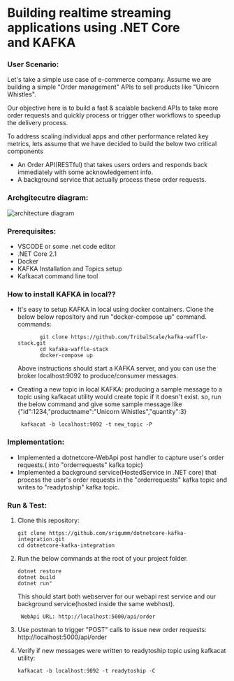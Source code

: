 # Building realtime streaming applications using .NET Core and KAFKA


### User Scenario:


Let's take a simple use case of e-commerce company. Assume we are building a simple "Order management" APIs to sell products like "Unicorn Whistles".

 Our objective here is to build a fast & scalable backend APIs to take more order requests and quickly process or trigger other workflows to speedup the delivery process.

 To address scaling individual apps and other performance related key metrics, lets assume that we have decided to build the below two critical components
  - An Order API(RESTful) that takes users orders and responds back immediately with some acknowledgement info.
  - A background service that actually process these order requests.

### Archgitecutre diagram:
![architecture diagram](https://raw.githubusercontent.com/srigumm/dotnetcore-kafka-integration/master/Api/Images/architecture.png)

### Prerequisites:

 - VSCODE or some .net code editor
 - .NET Core 2.1
 - Docker
 - KAFKA Installation and Topics setup
 - Kafkacat command line tool

### How to install KAFKA in local??
- It's easy to setup KAFKA in local using docker containers.
  Clone the below below repository and run "docker-compose up" command.
        commands:

             git clone https://github.com/TribalScale/kafka-waffle-stack.git
             cd kafaka-waffle-stack
             docker-compose up
   Above instructions should start a KAFKA server, and you can use the broker localhost:9092 to produce/consumer messages.
- Creating a new topic in local KAFKA:
    producing a sample message to a topic using kafkacat utility would create topic if it doesn't exist.
    so, run the below command and give some sample message like {"id":1234,"productname":"Unicorn Whistles","quantity":3}

       kafkacat -b localhost:9092 -t new_topic -P

### Implementation:

- Implemented a dotnetcore-WebApi post handler to capture user's order requests.( into "orderrequests" kafka topic)
- Implemented a background service(HostedService in .NET core) that process the user's order requests in the "orderrequests" kafka topic and writes to "readytoship" kafka topic.

### Run & Test:
1. Clone this repository:

       git clone https://github.com/srigumm/dotnetcore-kafka-integration.git
       cd dotnetcore-kafka-integration
2. Run the below commands at the root of your project folder.

       dotnet restore
       dotnet build
       dotnet run"

      This should start both webserver for our webapi rest service and  our background service(hosted inside the same webhost).

        WebApi URL: http://localhost:5000/api/order

3. Use postman to trigger "POST" calls to issue new order requests:
         http://localhost:5000/api/order

4. Verify if new messages were written to readytoship topic using kafkacat utility:

       kafkacat -b localhost:9092 -t readytoship -C

